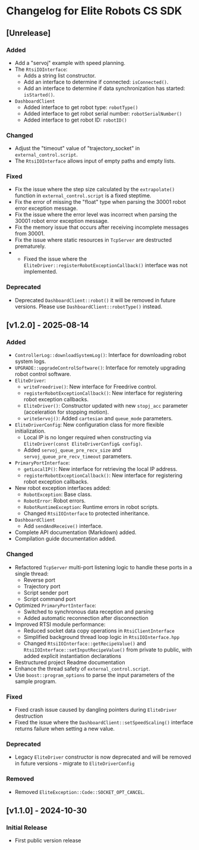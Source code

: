 # Changelog for Elite Robots CS SDK

## [Unrelease]

### Added
- Add a "servoj" example with speed planning.
- The `RtsiIOInterface`:
  - Adds a string list constructor.
  - Add an interface to determine if connected: `isConnected()`.
  - Add an interface to determine if data synchronization has started: `isStarted()`.
- `DashboardClient`
  - Added interface to get robot type: `robotType()`
  - Added interface to get robot serial number: `robotSerialNumber()`
  - Added interface to get robot ID: `robotID()`

### Changed
- Adjust the "timeout" value of "trajectory_socket" in `external_control.script`.
- The `RtsiIOInterface` allows input of empty paths and empty lists.

### Fixed
- Fix the issue where the step size calculated by the `extrapolate()` function in `external_control.script` is a fixed steptime.
- Fix the error of missing the "float" type when parsing the 30001 robot error exception message.
- Fix the issue where the error level was incorrect when parsing the 30001 robot error exception message.
- Fix the memory issue that occurs after receiving incomplete messages from 30001.
- Fix the issue where static resources in `TcpServer` are destructed prematurely.
- - Fixed the issue where the `EliteDriver::registerRobotExceptionCallback()` interface was not implemented.

### Deprecated
- Deprecated `DashboardClient::robot()` it will be removed in future versions. Please use `DashboardClient::robotType()` instead.

## [v1.2.0] - 2025-08-14

### Added
- `ControllerLog::downloadSystemLog()`: Interface for downloading robot system logs.
- `UPGRADE::upgradeControlSoftware()`: Interface for remotely upgrading robot control software.
- `EliteDriver`:
  - `writeFreedrive()`: New interface for Freedrive control.
  - `registerRobotExceptionCallback()`: New interface for registering robot exception callbacks.
  - `EliteDriver()`: Constructor updated with new `stopj_acc` parameter (acceleration for stopping motion).
  - `writeServoj()`: Added `cartesian` and `queue_mode` parameters.
- `EliteDriverConfig`: New configuration class for more flexible initialization.
  - Local IP is no longer required when constructing via `EliteDriver(const EliteDriverConfig& config)`.
  - Added `servoj_queue_pre_recv_size` and `servoj_queue_pre_recv_timeout` parameters.
- `PrimaryPortInterface`:
  - `getLocalIP()`: New interface for retrieving the local IP address.
  - `registerRobotExceptionCallback()`: New interface for registering robot exception callbacks.
- New robot exception interfaces added:
  - `RobotException`: Base class.
  - `RobotError`: Robot errors.
  - `RobotRuntimeException`: Runtime errors in robot scripts.
  - Changed `RtsiIOInterface` to protected inheritance.
- `DashboardClient`
  - Add `sendAndReceive()` interface.
- Complete API documentation (Markdown) added.
- Compilation guide documentation added.

### Changed
- Refactored `TcpServer` multi-port listening logic to handle these ports in a single thread:
  - Reverse port
  - Trajectory port
  - Script sender port
  - Script command port
- Optimized `PrimaryPortInterface`:
  - Switched to synchronous data reception and parsing
  - Added automatic reconnection after disconnection
- Improved RTSI module performance:
  - Reduced socket data copy operations in `RtsiClientInterface`
  - Simplified background thread loop logic in `RtsiIOInterface.hpp`
  - Changed `RtsiIOInterface::getRecipeValue()` and `RtsiIOInterface::setInputRecipeValue()` from private to public, with added explicit instantiation declarations
- Restructured project Readme documentation
- Enhance the thread safety of `external_control.script`.
- Use `boost::program_options` to parse the input parameters of the sample program.

### Fixed
- Fixed crash issue caused by dangling pointers during `EliteDriver` destruction
- Fixed the issue where the `DashboardClient::setSpeedScaling()` interface returns failure when setting a new value.

### Deprecated
- Legacy `EliteDriver` constructor is now deprecated and will be removed in future versions - migrate to `EliteDriverConfig`

### Removed
- Removed `EliteException::Code::SOCKET_OPT_CANCEL`.

## [v1.1.0] - 2024-10-30
### Initial Release
- First public version release